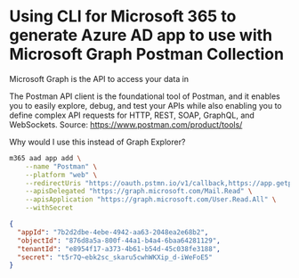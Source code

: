 # Using CLI for Microsoft 365 to generate Azure AD app to use with Microsoft Graph Postman Collection

Microsoft Graph is the API to access your data in 

The Postman API client is the foundational tool of Postman, and it enables you to easily explore, debug, and test your APIs while also enabling you to define complex API requests for HTTP, REST, SOAP, GraphQL, and WebSockets. Source: https://www.postman.com/product/tools/


Why would I use this instead of Graph Explorer?

```sh
m365 aad app add \
    --name "Postman" \
    --platform "web" \
    --redirectUris "https://oauth.pstmn.io/v1/callback,https://app.getpostman.com/oauth2/callback" \
    --apisDelegated "https://graph.microsoft.com/Mail.Read" \
    --apisApplication "https://graph.microsoft.com/User.Read.All" \
    --withSecret
```

```json
{
  "appId": "7b2d2dbe-4ebe-4942-aa63-2048ea2e68b2",
  "objectId": "876d8a5a-800f-44a1-b4a4-6baa64281129",
  "tenantId": "e8954f17-a373-4b61-b54d-45c038fe3188",
  "secret": "t5r7Q~ebk2sc_skaru5cwhWKXip_d-iWeFoE5"
}
```